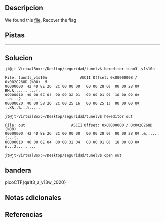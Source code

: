 ## Descripcion
We found this [file](https://mercury.picoctf.net/static/da18eed3d15fd04f7b076bdcecf15b27/tunn3l_v1s10n). Recover the flag

## Pistas 
****** 
## Solucion
```
jt@jt-VirtualBox:~/Desktop/seguridad/tunelv$ hexeditor tunn3l_v1s10n 

File: tunn3l_v1s10n               ASCII Offset: 0x0000000B / 0x002C268D (%00)  M
00000000  42 4D 8E 26  2C 00 00 00   00 00 28 00  00 00 28 00   BM.&,.....(...(.
00000010  00 00 6E 04  00 00 32 01   00 00 01 00  18 00 00 00   ..n...2.........
00000020  00 00 58 26  2C 00 25 16   00 00 25 16  00 00 00 00   ..X&,.%...%.....

jt@jt-VirtualBox:~/Desktop/seguridad/tunelv$ hexeditor out 

File: out                     ASCII Offset: 0x00000000 / 0x002C268D (%00)  
00000000  42 4D 8E 26  2C 00 00 00   00 00 28 00  00 00 28 00 .&,.....(...(.
00000010  00 00 6E 04  00 00 32 04   00 00 01 00  18 00 00 00 n...2.........

jt@jt-VirtualBox:~/Desktop/seguridad/tunelv$ open out 
```
## bandera
picoCTF{qu1t3_a_v13w_2020}

## Notas adicionales 

## Referencias
